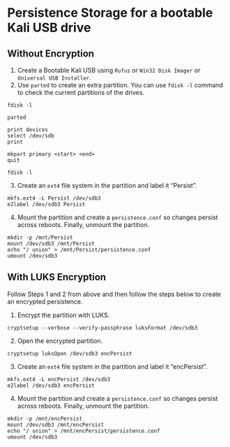 # Persistence Storage for a bootable Kali USB drive

## Without Encryption

1. Create a Bootable Kali USB using `Rufus` or `Win32 Disk Imager` or `Universal USB Installer`.
2. Use `parted` to create an extra partition. You can use `fdisk -l` command to check the current partitions of the drives.
```
fdisk -l

parted

print devices
select /dev/sdb
print

mkpart primary <start> <end>
quit

fdisk -l
```

3. Create an `ext4` file system in the partition and label it “Persist”.
```
mkfs.ext4 -L Persist /dev/sdb3
e2label /dev/sdb3 Persist
```

4. Mount the partition and create a `persistence.conf` so changes persist across reboots. Finally, unmount the partition.
```
mkdir -p /mnt/Persist
mount /dev/sdb3 /mnt/Persist
echo "/ union" > /mnt/Persist/persistence.conf
umount /dev/sdb3
```

## With LUKS Encryption

Follow Steps 1 and 2 from above and then follow the steps below to create an encrypted persistence.

1. Encrypt the partition with LUKS.

`cryptsetup --verbose --verify-passphrase luksFormat /dev/sdb3`

2. Open the encrypted partition.

`cryptsetup luksOpen /dev/sdb3 encPersist`

3. Create an `ext4` file system in the partition and label it “encPersist”.
```
mkfs.ext4 -L encPersist /dev/sdb3
e2label /dev/sdb3 encPersist
```

4. Mount the partition and create a `persistence.conf` so changes persist across reboots. Finally, unmount the partition.
```
mkdir -p /mnt/encPersist
mount /dev/sdb3 /mnt/encPersist
echo "/ union" > /mnt/encPersist/persistence.conf
umount /dev/sdb3
```
